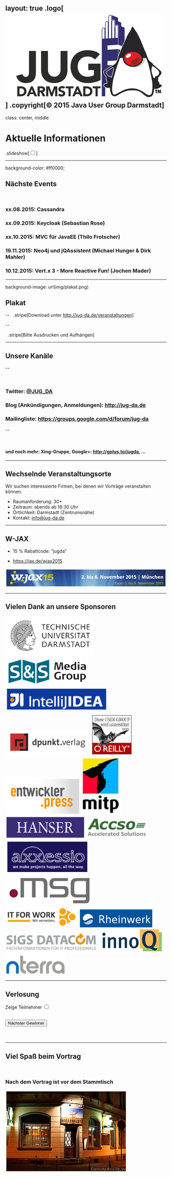 layout: true
.logo[![:scale 20%](img/logo.png)]
.copyright[&copy; 2015 Java User Group Darmstadt]
---
class: center, middle

# Aktuelle Informationen
.slideshow[<input id="autoSlideshow" type="checkbox" title="Auto Slideshow" />]

---
background-color: #ff0000;

## Nächste Events

&nbsp;
### **xx.08.2015**: Cassandra
### **xx.09.2015**: Keycloak (Sebastian Rose)
### **xx.10.2015**: MVC für JavaEE (Thilo Frotscher)
### **19.11.2015**: Neo4j und jQAssistent (Michael Hunger & Dirk Mahler)
### **10.12.2015**: Vert.x 3 - More Reactive Fun! (Jochen Mader)

---
background-image: url(img/plakat.png)

## Plakat

--
&nbsp;
.stripe[Download unter http://jug-da.de/veranstaltungen]

--

&nbsp;
.stripe[Bitte Ausdrucken und Aufhängen]

---

## Unsere Kanäle

--

&nbsp;
### **Twitter**: [@JUG_DA](https://twitter.com/jug_da)

### **Blog** (Ankündigungen, Anmeldungen): http://jug-da.de

### **Mailingliste**: https://groups.google.com/d/forum/jug-da

--

&nbsp;
#### **und noch mehr**: Xing-Gruppe, Google+: http://gplus.to/jugda, ...

---

## Wechselnde Veranstaltungsorte

Wir suchen interessierte Firmen, bei denen wir Vorträge veranstalten können.

- Raumanforderung: 30+
- Zeitraum: abends ab 18:30 Uhr
- Örtlichkeit: Darmstadt (Zentrumsnähe)
- Kontakt: info@jug-da.de

---

## W-JAX

- 15 % Rabattcode: “jugda”

- https://jax.de/wjax2015

![](img/jax.png)

---

## Vielen Dank an unsere Sponsoren

![:scale 20%](img/sponsors/tud.png)
![:scale 20%](img/sponsors/sus.png)
![:scale 20%](img/sponsors/idea.png)
![:scale 20%](img/sponsors/dpunkt.png)
![:scale 20%](img/sponsors/oreilly.png)
![:scale 20%](img/sponsors/epress.png)
![:scale 20%](img/sponsors/mitp.png)
![:scale 20%](img/sponsors/hanser.png)
![:scale 20%](img/sponsors/accso.png)
![:scale 20%](img/sponsors/axxessio.png)
![:scale 20%](img/sponsors/msg.png)
![:scale 20%](img/sponsors/itforwork.png)
![:scale 20%](img/sponsors/rheinwerk.png)
![:scale 20%](img/sponsors/sigs.png)
![:scale 20%](img/sponsors/innoq.png)
![:scale 20%](img/sponsors/nterra.png)

---

## Verlosung

<label for="showAttendees">Zeige Teilnehmer <input id="showAttendees" type="checkbox" title="Zeige Teilnehmer" /></label>

<textarea id="attendees" style="display:none;" rows="10" cols="40" onClick="resizeLotteryInput(false);" onBlur="resizeLotteryInput(true);">
Gerd
Jan
Jörn
Marcel
Niko
Sebastian
Falk</textarea>

<br/><button onClick="nextWinner()">Nächster Gewinner</button>

<div id="winner" style="color:red; font-size:1.5em; font-align:center;margin-top:50px;"></div>

---

## Viel Spaß beim Vortrag

&nbsp;
### Nach dem Vortrag ist vor dem Stammtisch

![](img/kneipe.png)
